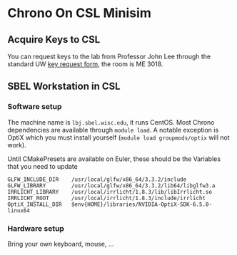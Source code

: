 # Chrono On CSL Minisim

## Acquire Keys to CSL

You can request keys to the lab from Professor John Lee through the standard UW [key request form](https://keylime.engr.wisc.edu/request), the room is ME 3018.

## SBEL Workstation in CSL

### Software setup

The machine name is `lbj.sbel.wisc.edu`, it runs CentOS. Most Chrono dependencies are available through `module load`. A notable exception is OptiX which you must install yourself (`module load groupmods/optix` will not work). 

Until CMakePresets are available on Euler, these should be the Variables that you need to update

````
GLFW_INCLUDE_DIR    /usr/local/glfw/x86_64/3.3.2/include
GLFW_LIBRARY        /usr/local/glfw/x86_64/3.3.2/lib64/libglfw3.a
IRRLICHT_LIBRARY    /usr/local/irrlicht/1.8.3/lib/libIrrlicht.so
IRRLICHT_ROOT       /usr/local/irrlicht/1.8.3/include/irrlicht
OptiX_INSTALL_DIR   $env{HOME}/libraries/NVIDIA-OptiX-SDK-6.5.0-linux64
````

### Hardware setup

Bring your own keyboard, mouse, ...